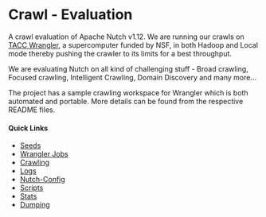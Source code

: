 # Crawl - Evaluation

A crawl evaluation of Apache Nutch v1.12. We are running our crawls on [TACC Wrangler](https://www.tacc.utexas.edu/systems/wrangler), a supercomputer funded by NSF, in both Hadoop and Local mode thereby pushing the crawler to its limits for a best throughput.

We are evaluating Nutch on all kind of challenging stuff - Broad crawling, Focused crawling, Intelligent Crawling, Domain Discovery and many more...

The project has a sample crawling workspace for Wrangler which is both automated and portable. More details can be found from the respective README files.

#### Quick Links

* [Seeds](workspace/seeds/)
* [Wrangler Jobs](workspace/jobs/)
* [Crawling](workspace/crawling/)
* [Logs](workspace/logs/)
* [Nutch-Config](workspace/nutch-config/)
* [Scripts](workspace/scripts/)
* [Stats](workspace/stats/)
* [Dumping](workspace/dumping/)
